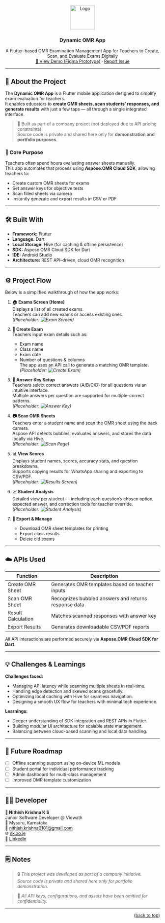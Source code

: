 <a id="readme-top"></a>

<!-- PROJECT LOGO -->
<br />
<div align="center">
  <a href="https://github.com/Nithish-Krishna/dynamic-omr-app">
    <img src="images/logo.png" alt="Logo" width="80" height="80">
  </a>

<h3 align="center">Dynamic OMR App</h3>

  <p align="center">
    A Flutter-based OMR Examination Management App for Teachers to Create, Scan, and Evaluate Exams Digitally
    <br />
    <a href="#">🎥 View Demo (Figma Prototype)</a>
    ·
    <a href="https://github.com/Nithish-Krishna/dynamic-omr-app/issues">Report Issue</a>
  </p>
</div>

---

## 📘 About the Project

The **Dynamic OMR App** is a Flutter mobile application designed to simplify exam evaluation for teachers.  
It enables educators to **create OMR sheets, scan students’ responses, and generate results** with just a few taps — all through a single integrated interface.

> 🧩 Built as part of a company project (not deployed due to API pricing constraints).  
> Source code is private and shared here only for **demonstration and portfolio purposes**.

### 🎯 Core Purpose
Teachers often spend hours evaluating answer sheets manually.  
This app automates that process using **Aspose.OMR Cloud SDK**, allowing teachers to:
- Create custom OMR sheets for exams  
- Set answer keys for objective tests  
- Scan filled sheets via camera  
- Instantly generate and export results in CSV or PDF  

---

## 🛠️ Built With

* **Framework:** Flutter  
* **Language:** Dart  
* **Local Storage:** Hive (for caching & offline persistence)  
* **SDK:** Aspose.OMR Cloud SDK for Dart  
* **IDE:** Android Studio  
* **Architecture:** REST API–driven, cloud OMR recognition  

---

## ⚙️ Project Flow

Below is a simplified walkthrough of how the app works:

1. **🏠 Exams Screen (Home)**  
   Displays a list of all created exams.  
   Teachers can add new exams or access existing ones.  
   *(Placeholder: ![Exam Screen](images/exam_screen.png))*

2. **📝 Create Exam**  
   Teachers input exam details such as:  
   - Exam name  
   - Class name  
   - Exam date  
   - Number of questions & columns  
   The app uses an API call to generate a matching OMR template.  
   *(Placeholder: ![Create Exam](images/create_exam.png))*

3. **🔑 Answer Key Setup**  
   Teachers select correct answers (A/B/C/D) for all questions via an intuitive interface.  
   Multiple answers per question are supported for multiple-correct patterns.  
   *(Placeholder: ![Answer Key](images/answer_key.png))*

4. **📷 Scan OMR Sheets**  
   Teachers enter a student name and scan the OMR sheet using the back camera.  
   Aspose API detects bubbles, evaluates answers, and stores the data locally via Hive.  
   *(Placeholder: ![Scan Page](images/scan_page.png))*

5. **📊 View Scores**  
   Displays student names, scores, accuracy stats, and question breakdowns.  
   Supports copying results for WhatsApp sharing and exporting to CSV/PDF.  
   *(Placeholder: ![Results Screen](images/results_screen.png))*

6. **📈 Student Analysis**  
   Detailed view per student — including each question’s chosen option, expected answer, and correction tools for teacher override.  
   *(Placeholder: ![Student Analysis](images/student_analysis.png))*

7. **🧾 Export & Manage**  
   - Download OMR sheet templates for printing  
   - Export class results  
   - Delete old exams  

---

## ☁️ APIs Used

| Function | Description |
|-----------|-------------|
| Create OMR Sheet | Generates OMR templates based on teacher inputs |
| Scan OMR Sheet | Recognizes bubbled answers and returns response data |
| Result Calculation | Matches scanned responses with answer key |
| Export Results | Generates downloadable CSV/PDF reports |

All API interactions are performed securely via **Aspose.OMR Cloud SDK for Dart**.

---

## 💡 Challenges & Learnings

**Challenges faced:**
- Managing API latency while scanning multiple sheets in real-time.  
- Handling edge detection and skewed scans gracefully.  
- Optimizing local caching with Hive for seamless navigation.  
- Designing a smooth UX flow for teachers with minimal tech experience.

**Learnings:**
- Deeper understanding of SDK integration and REST APIs in Flutter.  
- Building modular UI architecture for scalable state management.  
- Balancing between cloud-based scanning and local data handling.  

---

## 🚧 Future Roadmap

- [ ] Offline scanning support using on-device ML models  
- [ ] Student portal for individual performance tracking  
- [ ] Admin dashboard for multi-class management  
- [ ] Improved OMR template customization  

---

## 👨‍💻 Developer

**👤 Nithish Krishna K S**  
Junior Software Developer @ Vidwath  
📍 Mysuru, Karnataka  
📧 [nithish.krishna0101@gmail.com](mailto:nithish.krishna0101@gmail.com)  
🌐 [nk.xo.je](https://nk.xo.je)  
🔗 [LinkedIn](https://linkedin.com/in/nithishkrishna01)

---

## 🗒️ Notes

> 🔒 *This project was developed as part of a company initiative.  
Source code is private and shared here only for portfolio demonstration.*  

> 🧠 *All API keys, configurations, and assets have been omitted for confidentiality.*

---

<p align="right">(<a href="#readme-top">back to top</a>)</p>
